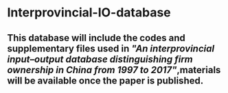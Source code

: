 # Interprovincial-IO-database
## This database will include the codes and supplementary files used in *"An interprovincial input–output database distinguishing firm ownership in China from 1997 to 2017"*,materials will be available once the paper is published.
